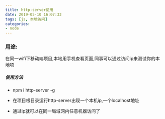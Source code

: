 ```yaml
---
title: http-server使用
date: 2019-05-10 16:07:33
tags: [js, 本地访问]
categories: 
- node
---
```

### 用途:

在同一wifi下移动端项目,本地用手机查看页面,同事可以通过访问ip来测试你的本地项

##### 使用方法

+ npm i http-server -g

+ 在项目根目录运行http-server出现一个本机ip,一个localhost地址
+ 通过ip就可以在同一局域网内任意机器访问了